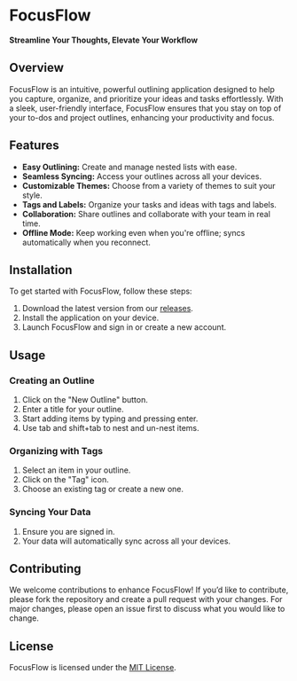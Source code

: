 # FocusFlow

**Streamline Your Thoughts, Elevate Your Workflow**

## Overview
FocusFlow is an intuitive, powerful outlining application designed to help you capture, organize, and prioritize your ideas and tasks effortlessly. With a sleek, user-friendly interface, FocusFlow ensures that you stay on top of your to-dos and project outlines, enhancing your productivity and focus.

## Features
- **Easy Outlining:** Create and manage nested lists with ease.
- **Seamless Syncing:** Access your outlines across all your devices.
- **Customizable Themes:** Choose from a variety of themes to suit your style.
- **Tags and Labels:** Organize your tasks and ideas with tags and labels.
- **Collaboration:** Share outlines and collaborate with your team in real time.
- **Offline Mode:** Keep working even when you're offline; syncs automatically when you reconnect.

## Installation
To get started with FocusFlow, follow these steps:

1. Download the latest version from our [releases](https://github.com/radaiko/FocusFlow/releases).
2. Install the application on your device.
3. Launch FocusFlow and sign in or create a new account.

## Usage
### Creating an Outline
1. Click on the "New Outline" button.
2. Enter a title for your outline.
3. Start adding items by typing and pressing enter.
4. Use tab and shift+tab to nest and un-nest items.

### Organizing with Tags
1. Select an item in your outline.
2. Click on the "Tag" icon.
3. Choose an existing tag or create a new one.

### Syncing Your Data
1. Ensure you are signed in.
2. Your data will automatically sync across all your devices.

## Contributing
We welcome contributions to enhance FocusFlow! If you’d like to contribute, please fork the repository and create a pull request with your changes. For major changes, please open an issue first to discuss what you would like to change.

## License
FocusFlow is licensed under the [MIT License](LICENSE).